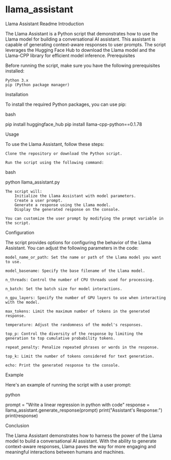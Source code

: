 # llama_assistant
Llama Assistant Readme
Introduction

The Llama Assistant is a Python script that demonstrates how to use the Llama model for building a conversational AI assistant. This assistant is capable of generating context-aware responses to user prompts. The script leverages the Hugging Face Hub to download the Llama model and the Llama-CPP library for efficient model inference.
Prerequisites

Before running the script, make sure you have the following prerequisites installed:

    Python 3.x
    pip (Python package manager)

Installation

To install the required Python packages, you can use pip:

bash

pip install huggingface_hub
pip install llama-cpp-python==0.1.78

Usage

To use the Llama Assistant, follow these steps:

    Clone the repository or download the Python script.

    Run the script using the following command:

bash

python llama_assistant.py

    The script will:
        Initialize the Llama Assistant with model parameters.
        Create a user prompt.
        Generate a response using the Llama model.
        Display the generated response on the console.

    You can customize the user prompt by modifying the prompt variable in the script.

Configuration

The script provides options for configuring the behavior of the Llama Assistant. You can adjust the following parameters in the code:

    model_name_or_path: Set the name or path of the Llama model you want to use.

    model_basename: Specify the base filename of the Llama model.

    n_threads: Control the number of CPU threads used for processing.

    n_batch: Set the batch size for model interactions.

    n_gpu_layers: Specify the number of GPU layers to use when interacting with the model.

    max_tokens: Limit the maximum number of tokens in the generated response.

    temperature: Adjust the randomness of the model's responses.

    top_p: Control the diversity of the response by limiting the generation to top cumulative probability tokens.

    repeat_penalty: Penalize repeated phrases or words in the response.

    top_k: Limit the number of tokens considered for text generation.

    echo: Print the generated response to the console.

Example

Here's an example of running the script with a user prompt:

python

prompt = "Write a linear regression in python with code"
response = llama_assistant.generate_response(prompt)
print("Assistant's Response:")
print(response)

Conclusion

The Llama Assistant demonstrates how to harness the power of the Llama model to build a conversational AI assistant. With the ability to generate context-aware responses, Llama paves the way for more engaging and meaningful interactions between humans and machines.
